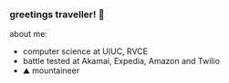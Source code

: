 ### greetings traveller! 👋

about me:

- computer science at UIUC, RVCE
- battle tested at Akamai, Expedia, Amazon and Twilio
- ⛰️ mountaineer


<!--
**moontails/moontails** is a ✨ _special_ ✨ repository because its `README.md` (this file) appears on your GitHub profile.

Here are some ideas to get you started:

- 🔭 I’m currently working on ...
- 🌱 I’m currently learning ...
- 👯 I’m looking to collaborate on ...
- 🤔 I’m looking for help with ...
- 💬 Ask me about ...
- 📫 How to reach me: ...
- 😄 Pronouns: ...
- ⚡ Fun fact: ...
-->
